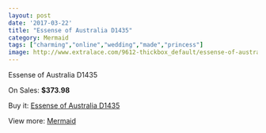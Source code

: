 ```yaml
---
layout: post
date: '2017-03-22'
title: "Essense of Australia D1435"
category: Mermaid
tags: ["charming","online","wedding","made","princess"]
image: http://www.extralace.com/9612-thickbox_default/essense-of-australia-d1435.jpg
---
```

Essense of Australia D1435

On Sales: **$373.98**
<a href="https://www.extralace.com/mermaid/4540-essense-of-australia-d1435.html"><amp-img layout="responsive" width="600" height="600" src="//www.extralace.com/9612-thickbox_default/essense-of-australia-d1435.jpg" alt="Essense of Australia D1435 0" /></a>
<a href="https://www.extralace.com/mermaid/4540-essense-of-australia-d1435.html"><amp-img layout="responsive" width="600" height="600" src="//www.extralace.com/9614-thickbox_default/essense-of-australia-d1435.jpg" alt="Essense of Australia D1435 1" /></a>
<a href="https://www.extralace.com/mermaid/4540-essense-of-australia-d1435.html"><amp-img layout="responsive" width="600" height="600" src="//www.extralace.com/9613-thickbox_default/essense-of-australia-d1435.jpg" alt="Essense of Australia D1435 2" /></a>

Buy it: [Essense of Australia D1435](https://www.extralace.com/mermaid/4540-essense-of-australia-d1435.html "Essense of Australia D1435")

View more: [Mermaid](https://www.extralace.com/5-mermaid "Mermaid")